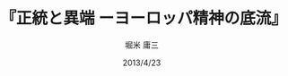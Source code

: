 ---
title: "『正統と異端 ーヨーロッパ精神の底流』"
description: "キリスト教の歴史にたえずついてまわる正統と異端の激烈な争いは、宗教と政治の不可避的な相反と結合の関係から生まれた。キリスト教会をめぐる異端抗争を解明し、ヨーロッパ人の精神的形成に大きな影響を与えた宗教と政治の緊張関係を再現する、西洋中世史学の名著"
date: 2013/4/23
draft: false
hideToc: false
enableToc: true
enableTocContent: false
author: "堀米 庸三"
tags: 
- キリスト教
- 宗教史
category: 
- 西洋史
series:
- 中公文庫
- 早稲田大学必修基礎演習テキスト100(2020年度)
image: images/feature2/content.png
---